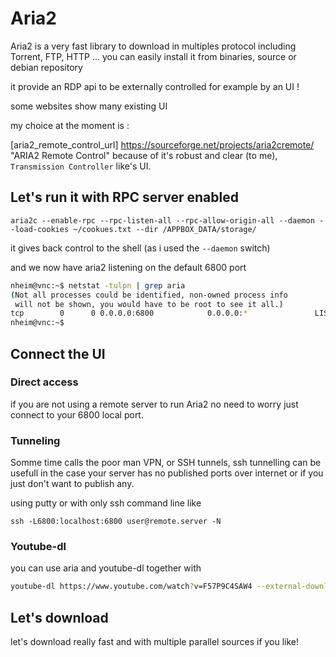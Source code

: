 

# Aria2

Aria2 is a very fast library to download in multiples protocol including Torrent, FTP, HTTP ...
you can easily install it from binaries, source or debian repository

it provide an RDP api to be externally controlled for example by an UI !

some websites show many existing UI

my choice at the moment is :

[aria2_remote_control_url] https://sourceforge.net/projects/aria2cremote/ "ARIA2 Remote Control" because of it's robust and clear (to me), ``Transmission Controller`` like's UI.

## Let's run it with RPC server enabled

````
aria2c --enable-rpc --rpc-listen-all --rpc-allow-origin-all --daemon --load-cookies ~/cookues.txt --dir /APPBOX_DATA/storage/
````


it gives back control to the shell (as i used the ``--daemon`` switch)

and we now have aria2 listening on the default 6800 port

````bash
nheim@vnc:~$ netstat -tulpn | grep aria
(Not all processes could be identified, non-owned process info
 will not be shown, you would have to be root to see it all.)
tcp        0      0 0.0.0.0:6800            0.0.0.0:*               LISTEN      71846/aria2c
nheim@vnc:~$
````

## Connect the UI

### Direct access

if you are not using a remote server to run Aria2 no need to worry just connect to your 6800 local port.

### Tunneling

Somme time calls the poor man VPN, or SSH tunnels, ssh tunnelling can be usefull in the case your server has no published ports over internet or if you just don't want to publish any.

using putty or with only ssh command line like 

````
ssh -L6800:localhost:6800 user@remote.server -N
````

### Youtube-dl

you can use aria and youtube-dl together with

````bash
youtube-dl https://www.youtube.com/watch?v=F57P9C4SAW4 --external-downloader=aria2c
````

## Let's download

let's download really fast and with multiple parallel sources if you like!







